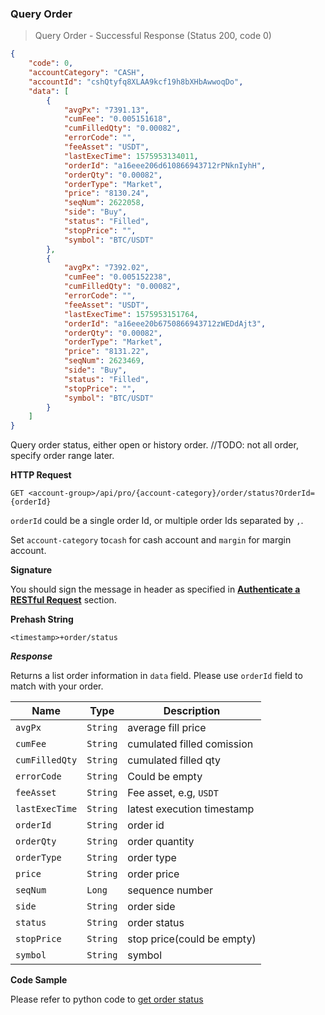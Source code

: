 ###
### Query Order

> Query Order - Successful Response (Status 200, code 0)

```json
{
    "code": 0,
    "accountCategory": "CASH",
    "accountId": "cshQtyfq8XLAA9kcf19h8bXHbAwwoqDo",
    "data": [
        {
            "avgPx": "7391.13",
            "cumFee": "0.005151618",
            "cumFilledQty": "0.00082",
            "errorCode": "",
            "feeAsset": "USDT",
            "lastExecTime": 1575953134011,
            "orderId": "a16eee206d610866943712rPNknIyhH",
            "orderQty": "0.00082",
            "orderType": "Market",
            "price": "8130.24",
            "seqNum": 2622058,
            "side": "Buy",
            "status": "Filled",
            "stopPrice": "",
            "symbol": "BTC/USDT"
        },
        {
            "avgPx": "7392.02",
            "cumFee": "0.005152238",
            "cumFilledQty": "0.00082",
            "errorCode": "",
            "feeAsset": "USDT",
            "lastExecTime": 1575953151764,
            "orderId": "a16eee20b6750866943712zWEDdAjt3",
            "orderQty": "0.00082",
            "orderType": "Market",
            "price": "8131.22",
            "seqNum": 2623469,
            "side": "Buy",
            "status": "Filled",
            "stopPrice": "",
            "symbol": "BTC/USDT"
        }
    ]
}
```

Query order status, either open or history order. //TODO: not all order, specify order range later.

**HTTP Request**

`GET <account-group>/api/pro/{account-category}/order/status?OrderId={orderId}`

`orderId` could be a single order Id, or multiple order Ids separated by `,`. 

Set `account-category` to`cash` for cash account and `margin` for margin account. 

**Signature**

You should sign the message in header as specified in [**Authenticate a RESTful Request**](#sign-request) section.

**Prehash String**

`<timestamp>+order/status`

***Response***

Returns a list order information in `data` field. Please use `orderId` field to match with your order.

Name           | Type     | Description
---------------|----------|-------------- 
`avgPx`        | `String` | average fill price
`cumFee`       | `String` | cumulated filled comission
`cumFilledQty` | `String` | cumulated filled qty
`errorCode`    | `String` | Could be empty
`feeAsset`     | `String` | Fee asset, e.g, `USDT`
`lastExecTime` | `String` | latest execution timestamp
`orderId`      | `String` | order id
`orderQty`     | `String` | order quantity
`orderType`    | `String` | order type
`price`        | `String` | order price
`seqNum`       | `Long`   | sequence number
`side`         | `String` | order side
`status`       | `String` | order status
`stopPrice`    | `String` | stop price(could be empty)
`symbol`       | `String` | symbol


**Code Sample**

Please refer to python code to [get order status](https://github.com/bitmax-exchange/bitmax-pro-api-demo/blob/master/python/query_order.py)
